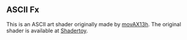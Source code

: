 ASCII Fx
--------

This is an ASCII art shader originally made by [movAX13h][movAX13h].
The original shader is available at [Shadertoy][Shadertoy].

[Shadertoy]: https://www.shadertoy.com/view/lssGDj
[movAX13h]:  https://www.shadertoy.com/user/movAX13h
